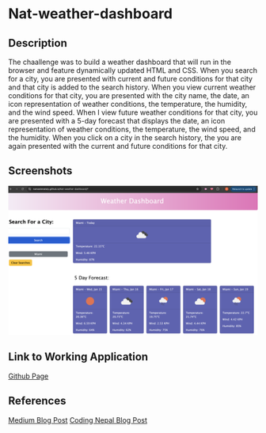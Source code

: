 # Nat-weather-dashboard

## Description

The chaallenge was to build a weather dashboard that will run in the browser and feature dynamically updated HTML and CSS. When you search for a city, you are presented with current and future conditions for that city and that city is added to the search history. When you view current weather conditions for that city, you are presented with the city name, the date, an icon representation of weather conditions, the temperature, the humidity, and the wind speed. When I view future weather conditions for that city, you are presented with a 5-day forecast that displays the date, an icon representation of weather conditions, the temperature, the wind speed, and the humidity. When you click on a city in the search history, the you are again presented with the current and future conditions for that city.

## Screenshots
<img src="weather screenshot.png">

## Link to Working Application
<a href="https://namastenataly.github.io/Nat-weather-dashboard/?">Github Page<a>

## References
<a href="https://medium.com/@yosami14/creating-a-weather-dashboard-using-html-css-and-javascript-217f80229fb">Medium Blog Post<a>
<a href="https://www.codingnepalweb.com/weather-app-project-html-javascript/">Coding Nepal Blog Post<a>